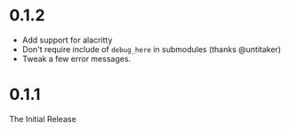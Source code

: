 # 0.1.2

- Add support for alacritty
- Don't require include of `debug_here` in submodules (thanks @untitaker)
- Tweak a few error messages.

# 0.1.1

The Initial Release
